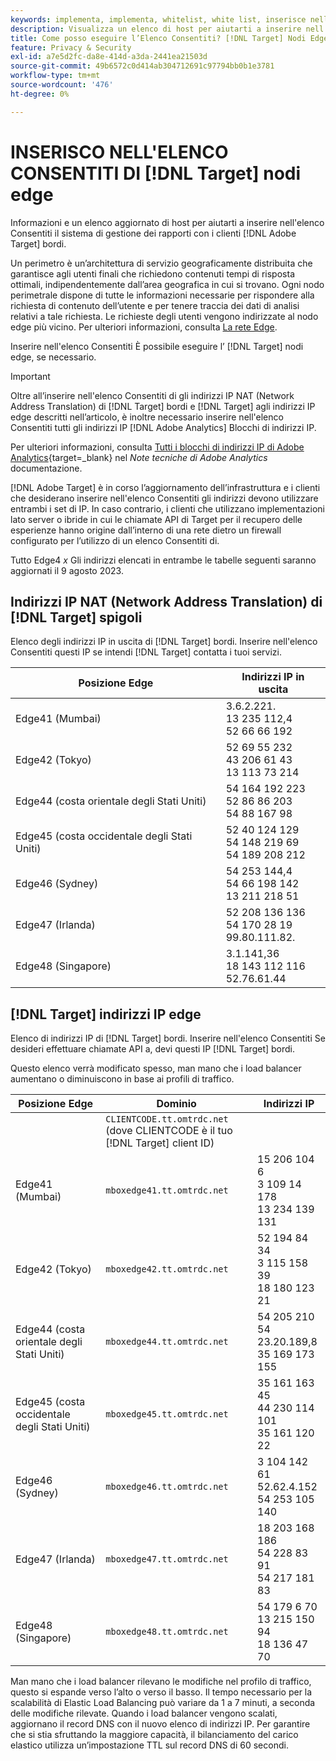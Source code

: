```yaml
---
keywords: implementa, implementa, whitelist, white list, inserisce nell'elenco Consentiti di, elenco consentiti, edge, edge, 9 $
description: Visualizza un elenco di host per aiutarti a inserire nell'elenco Consentiti il tuo sistema di gestione delle relazioni con i clienti [!DNL Adobe Target] Edge (nodi di servizio geograficamente distribuiti che garantiscono agli utenti finali tempi di risposta ottimali).
title: Come posso eseguire l’Elenco Consentiti? [!DNL Target] Nodi Edge?
feature: Privacy & Security
exl-id: a7e5d2fc-da8e-414d-a3da-2441ea21503d
source-git-commit: 49b6572c0d414ab304712691c97794bb0b1e3781
workflow-type: tm+mt
source-wordcount: '476'
ht-degree: 0%

---
```


# INSERISCO NELL&#39;ELENCO CONSENTITI DI [!DNL Target] nodi edge

Informazioni e un elenco aggiornato di host per aiutarti a inserire nell&#39;elenco Consentiti il sistema di gestione dei rapporti con i clienti [!DNL Adobe Target] bordi.

Un perimetro è un’architettura di servizio geograficamente distribuita che garantisce agli utenti finali che richiedono contenuti tempi di risposta ottimali, indipendentemente dall’area geografica in cui si trovano. Ogni nodo perimetrale dispone di tutte le informazioni necessarie per rispondere alla richiesta di contenuto dell’utente e per tenere traccia dei dati di analisi relativi a tale richiesta. Le richieste degli utenti vengono indirizzate al nodo edge più vicino. Per ulteriori informazioni, consulta [La rete Edge](https://experienceleague.adobe.com/docs/target/using/introduction/how-target-works.html#concept_0AE2ED8E9DE64288A8B30FCBF1040934).

Inserire nell&#39;elenco Consentiti È possibile eseguire l’ [!DNL Target] nodi edge, se necessario.

>[!IMPORTANT]
>
>Oltre all’inserire nell&#39;elenco Consentiti di gli indirizzi IP NAT (Network Address Translation) di [!DNL Target] bordi e [!DNL Target] agli indirizzi IP edge descritti nell’articolo, è inoltre necessario inserire nell&#39;elenco Consentiti tutti gli indirizzi IP [!DNL Adobe Analytics] Blocchi di indirizzi IP.
>
>Per ulteriori informazioni, consulta [Tutti i blocchi di indirizzi IP di Adobe Analytics](https://experienceleague.adobe.com/docs/analytics/technotes/ip-addresses.html?lang=en#all-adobe-analytics-ip-address-blocks){target=_blank} nel *Note tecniche di Adobe Analytics* documentazione.
>
>[!DNL Adobe Target] è in corso l’aggiornamento dell’infrastruttura e i clienti che desiderano inserire nell&#39;elenco Consentiti gli indirizzi devono utilizzare entrambi i set di IP. In caso contrario, i clienti che utilizzano implementazioni lato server o ibride in cui le chiamate API di Target per il recupero delle esperienze hanno origine dall’interno di una rete dietro un firewall configurato per l’utilizzo di un elenco Consentiti di.
>
>Tutto Edge4 *x* Gli indirizzi elencati in entrambe le tabelle seguenti saranno aggiornati il 9 agosto 2023.

## Indirizzi IP NAT (Network Address Translation) di [!DNL Target] spigoli

Elenco degli indirizzi IP in uscita di [!DNL Target] bordi. Inserire nell&#39;elenco Consentiti questi IP se intendi [!DNL Target] contatta i tuoi servizi.

| Posizione Edge | Indirizzi IP in uscita |
| --- | --- |
| Edge41 (Mumbai) | 3.6.2.221.<br />13 235 112,4 <br />52 66 66 192 |
| Edge42 (Tokyo) | 52 69 55 232<br />43 206 61 43 <br />13 113 73 214 |
| Edge44 (costa orientale degli Stati Uniti) | 54 164 192 223<br />52 86 86 203 <br />54 88 167 98 |
| Edge45 (costa occidentale degli Stati Uniti) | 52 40 124 129<br />54 148 219 69 <br />54 189 208 212 |
| Edge46 (Sydney) | 54 253 144,4<br />54 66 198 142 <br />13 211 218 51 |
| Edge47 (Irlanda) | 52 208 136 136<br />54 170 28 19 <br />99.80.111.82. |
| Edge48 (Singapore) | 3.1.141,36<br />18 143 112 116 <br />52.76.61.44 |

## [!DNL Target] indirizzi IP edge

Elenco di indirizzi IP di [!DNL Target] bordi. Inserire nell&#39;elenco Consentiti Se desideri effettuare chiamate API a, devi questi IP [!DNL Target] bordi.

Questo elenco verrà modificato spesso, man mano che i load balancer aumentano o diminuiscono in base ai profili di traffico.

| Posizione Edge | Dominio | Indirizzi IP |
| --- | --- | --- |
|  | `CLIENTCODE.tt.omtrdc.net`<br />(dove CLIENTCODE è il tuo [!DNL Target] client ID) |  |
| Edge41 (Mumbai) | `mboxedge41.tt.omtrdc.net` | 15 206 104 6<br />3 109 14 178 <br />13 234 139 131 |
| Edge42 (Tokyo) | `mboxedge42.tt.omtrdc.net` | 52 194 84 34<br />3 115 158 39 <br />18 180 123 21 |
| Edge44 (costa orientale degli Stati Uniti) | `mboxedge44.tt.omtrdc.net` | 54 205 210 54<br />23.20.189,8 <br />35 169 173 155 |
| Edge45 (costa occidentale degli Stati Uniti) | `mboxedge45.tt.omtrdc.net` | 35 161 163 45<br />44 230 114 101 <br />35 161 120 22 |
| Edge46 (Sydney) | `mboxedge46.tt.omtrdc.net` | 3 104 142 61<br />52.62.4.152 <br />54 253 105 140 |
| Edge47 (Irlanda) | `mboxedge47.tt.omtrdc.net` | 18 203 168 186<br />54 228 83 91 <br />54 217 181 83 |
| Edge48 (Singapore) | `mboxedge48.tt.omtrdc.net` | 54 179 6 70<br />13 215 150 94 <br />18 136 47 70 |

Man mano che i load balancer rilevano le modifiche nel profilo di traffico, questo si espande verso l’alto o verso il basso. Il tempo necessario per la scalabilità di Elastic Load Balancing può variare da 1 a 7 minuti, a seconda delle modifiche rilevate. Quando i load balancer vengono scalati, aggiornano il record DNS con il nuovo elenco di indirizzi IP. Per garantire che si stia sfruttando la maggiore capacità, il bilanciamento del carico elastico utilizza un’impostazione TTL sul record DNS di 60 secondi.
